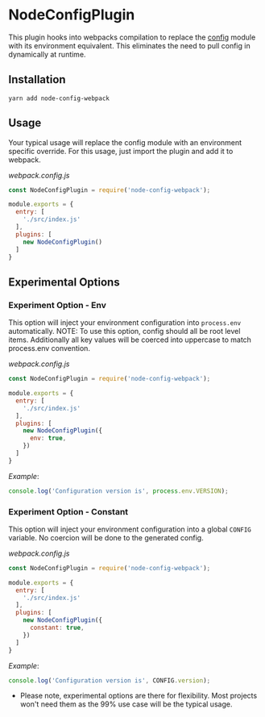 # NodeConfigPlugin
This plugin hooks into webpacks compilation to replace the [config](https://www.npmjs.com/package/config) module with its environment equivalent. This eliminates the need to pull config in dynamically at runtime. 

## Installation
```shell
yarn add node-config-webpack
```

## Usage
Your typical usage will replace the config module with an environment specific override. For this usage, just import the plugin and add it to webpack. 

_webpack.config.js_
```javascript
const NodeConfigPlugin = require('node-config-webpack');

module.exports = {
  entry: [
    './src/index.js'
  ],
  plugins: [
    new NodeConfigPlugin()
  ]
}
```

## Experimental Options

### Experiment Option - Env
This option will inject your environment configuration into `process.env` automatically. NOTE: To use this option, config should all be root level items. Additionally all key values will be coerced into uppercase to match process.env convention.

_webpack.config.js_
```javascript
const NodeConfigPlugin = require('node-config-webpack');

module.exports = {
  entry: [
    './src/index.js'
  ],
  plugins: [
    new NodeConfigPlugin({
      env: true,
    })
  ]
}
```

_Example_:
```javascript
console.log('Configuration version is', process.env.VERSION);
```

### Experiment Option - Constant
This option will inject your environment configuration into a global `CONFIG` variable. No coercion will be done to the generated config.

_webpack.config.js_
```javascript
const NodeConfigPlugin = require('node-config-webpack');

module.exports = {
  entry: [
    './src/index.js'
  ],
  plugins: [
    new NodeConfigPlugin({
      constant: true,
    })
  ]
}
```

_Example_:
```javascript
console.log('Configuration version is', CONFIG.version);
```

* Please note, experimental options are there for flexibility. Most projects won't need them as the 99% use case will be the typical usage.